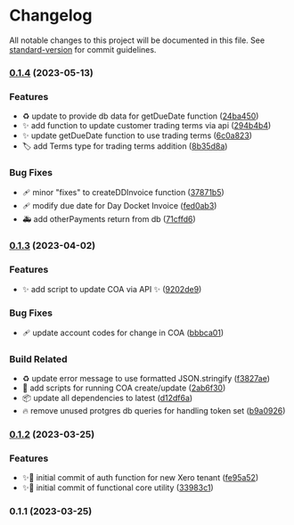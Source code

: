 # Changelog

All notable changes to this project will be documented in this file. See [standard-version](https://github.com/conventional-changelog/standard-version) for commit guidelines.

### [0.1.4](https://github.com/jdold07/xlsx-xero/compare/v0.1.3...v0.1.4) (2023-05-13)


### Features

* ♻️ update to provide db data for getDueDate function ([24ba450](https://github.com/jdold07/xlsx-xero/commit/24ba45055472097f70063c80570fb04effad96b6))
* ✨ add function to update customer trading terms via api ([294b4b4](https://github.com/jdold07/xlsx-xero/commit/294b4b4faaab24eb62ca0550ba462e4d325a2e4e))
* ✨ update getDueDate function to use trading terms ([6c0a823](https://github.com/jdold07/xlsx-xero/commit/6c0a8230f1eef3cbfc8a46ae0e499e780e8fc59f))
* 🏷️ add Terms type for trading terms addition ([8b35d8a](https://github.com/jdold07/xlsx-xero/commit/8b35d8a3088bbe708edb4fb93dc011d97efb8aaa))


### Bug Fixes

* 🩹 minor "fixes" to createDDInvoice function ([37871b5](https://github.com/jdold07/xlsx-xero/commit/37871b5f20af289ead413171105c6a54d145a175))
* 🩹 modify due date for Day Docket Invoice ([fed0ab3](https://github.com/jdold07/xlsx-xero/commit/fed0ab34c255a860518df86c67d4b4b5606f7c84))
* 🚑️ add otherPayments return from db ([71cffd6](https://github.com/jdold07/xlsx-xero/commit/71cffd6f0897c984fa5f2b2eddaf812a32c45a51))

### [0.1.3](https://github.com/jdold07/xlsx-xero/compare/v0.1.2...v0.1.3) (2023-04-02)


### Features

* ✨ add script to update COA via API ✨ ([9202de9](https://github.com/jdold07/xlsx-xero/commit/9202de9b551b9b575f0ca25001be5280bcf92d9c))


### Bug Fixes

* 🩹 update account codes for change in COA ([bbbca01](https://github.com/jdold07/xlsx-xero/commit/bbbca019cae58c7e8776311c02decf81569639a5))


### Build Related

* ♻️ update error message to use formatted JSON.stringify ([f3827ae](https://github.com/jdold07/xlsx-xero/commit/f3827ae4e133dd1a742d650b1987dd9020f807a7))
* 📝 add scripts for running COA create/update ([2ab6f30](https://github.com/jdold07/xlsx-xero/commit/2ab6f30e3e208b392a9f244695a8135635e077c6))
* 📦️ update all dependencies to latest ([d12df6a](https://github.com/jdold07/xlsx-xero/commit/d12df6a7666dbd8cbea8abb46d8c0c14db0f223d))
* 🔥 remove unused protgres db queries for handling token set ([b9a0926](https://github.com/jdold07/xlsx-xero/commit/b9a0926c8f9ab36424b64a21f9beb316344dfa98))

### [0.1.2](https://github.com/jdold07/xlsx-xero/compare/v0.1.1...v0.1.2) (2023-03-25)


### Features

* ✨🎉 initial commit of auth function for new Xero tenant ([fe95a52](https://github.com/jdold07/xlsx-xero/commit/fe95a5237eaa95dca33f93ba6e2a74dfbe18e5ba))
* ✨🎉 initial commit of functional core utility ([33983c1](https://github.com/jdold07/xlsx-xero/commit/33983c171c64b57c91c1ef70aaa51855cc6c2d19))

### 0.1.1 (2023-03-25)
